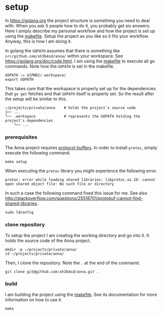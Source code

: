 # setup
In https://golang.org the project structure is something you need to deal with.
When you ask 5 people how to do it, you probably get six answers. Here I simply
describe my personal workflow and how the project is set up using the
[makefile](makefile.md). Setup the project as you like so it fits your
workflow. Anyway, this is how I am doing it.

In golang the `GOPATH` assumes that there is something like
`src/github.com/xh3b4sd/anna/` within your workspace. See
https://golang.org/doc/code.html. I am using the [makefile](makefile.md) to
execute all go commands. Note how the `GOPATH` is set in the makefile.
```
GOPATH := ${PWD}/.workspace/
export GOPATH
```

This takes care that the workspace is properly set up for the dependencies that
`go get` fetches and that `GOPATH` itself is properly set. So the result after
the setup will be similar to this.
```
~/projects/private/anna    # holds the project's source code
├── ...
└── .workspace             # represents the GOPATH holding the project's dependencies
    └── ...
```

### prerequisites
The Anna project requires
[protocol-buffers](https://developers.google.com/protocol-buffers/). In order
to install `protoc`, simply execute the following command.
```
make setup
```

When executing the `protoc` library you might experience the following error.
```
protoc: error while loading shared libraries: libprotoc.so.10: cannot open shared object file: No such file or directory
```

In such a case the following command fixed this issue for me. See also
http://stackoverflow.com/questions/25518701/protobuf-cannot-find-shared-libraries.
```
sudo ldconfig
```

### clone repository
To setup the project I am creating the working directory and go into it. It
holds the source code of the Anna project.
```
mkdir -p ~/projects/private/anna/
cd ~/projects/private/anna/
```

Then, I clone the repository. Note the `.` at the end of the command.
```
git clone git@github.com:xh3b4sd/anna.git .
```

### build
I am building the project using the [makefile](makefile.md). See its
documentation for more information on how to use it.
```
make
```
